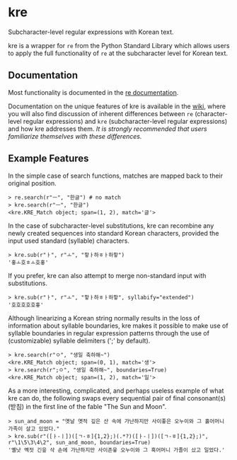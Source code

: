 # kre
Subcharacter-level regular expressions with Korean text.

kre is a wrapper for `re` from the Python Standard Library which allows users to apply the full functionality of `re` at the subcharacter level for Korean text.

## Documentation

Most functionality is documented in the [re documentation](https://docs.python.org/3/library/re.html).

Documentation on the unique features of kre is available in the [wiki](https://github.com/darrelllarsen/kre/wiki), where you will also find discussion of inherent differences between `re` (character-level regular expressions) and `kre` (subcharacter-level regular expressions) and how kre addresses them. *It is strongly recommended that users familiarize themselves with these differences.*

## Example Features
In the simple case of search functions, matches are mapped back to their original position. 
```
> re.search(r"ㅡ", "한글") # no match
> kre.search(r"ㅡ", "한글")
<kre.KRE_Match object; span=(1, 2), match='글'>
```

In the case of subcharacter-level substitutions, kre can recombine any newly created sequences into standard Korean characters, provided the input used standard (syllable) characters.
``` 
> kre.sub(r"ㅏ", r"ㅗ", "핳ㅏ하ㅎㅏ하핳")
'홓ㅗ호ㅎㅗ호홓'
```

If you prefer, kre can also attempt to merge non-standard input with substitutions.
```
> kre.sub(r"ㅏ", r"ㅗ", "핳ㅏ하ㅎㅏ하핳", syllabify="extended")
'호호호호호홓'
```

Although linearizing a Korean string normally results in the loss of information about syllable boundaries, kre makes it possible to make use of syllable boundaries in regular expression patterns through the use of (customizable) syllable delimiters (';' by default).
```
> kre.search(r"ㅇ", "생일 축하해~")
<kre.KRE_Match object; span=(0, 1), match='생'>
> kre.search(r";ㅇ", "생일 축하해~", boundaries=True)
<kre.KRE_Match object; span=(1, 2), match='일'>
```

As a more interesting, complicated, and perhaps useless example of what kre can do, the following swaps every sequential pair of final consonant(s) (받침) in the first line of the fable "The Sun and Moon". 
```
> sun_and_moon = "옛날 옛적 깊은 산 속에 가난하지만 사이좋은 오누이와 그 홀어머니 가족이 살고 있었다."
> kre.sub(r"([ㅏ-ㅣ])([ㄱ-ㅎ]{1,2};)(.*?)([ㅏ-ㅣ])([ㄱ-ㅎ]{1,2};)", r"\1\5\3\4\2", sun_and_moon, boundaries=True)
'옐낫 옉젓 긴읖 삭 손에 가난하지만 사이존읗 오누이와 그 혹어머니 가졸이 샀고 일었다.'
```
